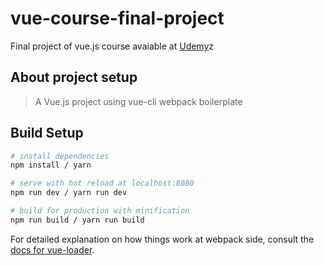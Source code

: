 # vue-course-final-project
Final project of vue.js course avaiable at [Udemy](ttps://www.udemy.com/vuejs-2-the-complete-guide/)z


## About project setup

> A Vue.js project using vue-cli webpack boilerplate

## Build Setup

``` bash
# install dependencies
npm install / yarn

# serve with hot reload at localhost:8080
npm run dev / yarn run dev

# build for production with minification
npm run build / yarn run build
```

For detailed explanation on how things work at webpack side, consult the [docs for vue-loader](http://vuejs.github.io/vue-loader).


